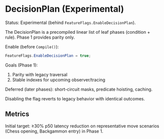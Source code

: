 # DecisionPlan (Experimental)

Status: Experimental (behind `FeatureFlags.EnableDecisionPlan`).

The DecisionPlan is a precompiled linear list of leaf phases (condition + rule). Phase 1 provides parity only.

Enable (before `Compile()`):

```csharp
FeatureFlags.EnableDecisionPlan = true;
```

Goals (Phase 1):

1. Parity with legacy traversal
2. Stable indexes for upcoming observer/tracing

Deferred (later phases): short-circuit masks, predicate hoisting, caching.

Disabling the flag reverts to legacy behavior with identical outcomes.

## Metrics

Initial target: ≥30% p50 latency reduction on representative move scenarios (Chess opening, Backgammon entry) in Phase 1.
